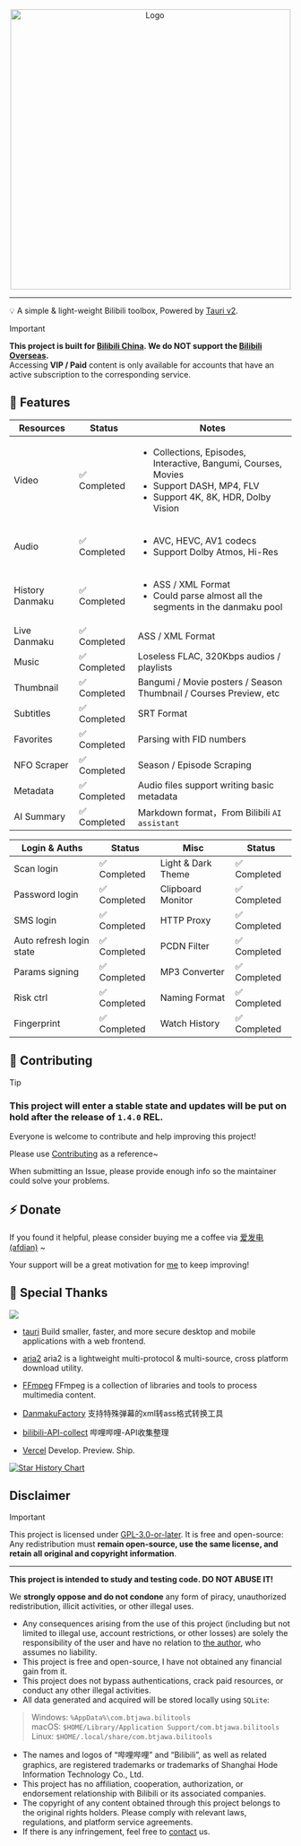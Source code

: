 <div align="center"><img width=500 src="/logo.svg" alt="Logo" /></div>

<hr />

💡 A simple & light-weight Bilibili toolbox, Powered by [Tauri v2](https://github.com/tauri-apps/tauri).

> [!IMPORTANT] 
> **This project is built for [Bilibili China](https://www.bilibili.com). We do NOT support the [Bilibili Overseas](https://www.bilibili.tv).**<br>
> Accessing **VIP / Paid** content is only available for accounts that have an active subscription to the corresponding service.<br>

## 🧪 Features

| Resources       | Status       | Notes |
|-----------------|--------------|-------|
| Video        | ✅ Completed | <ul><li>Collections, Episodes, Interactive, Bangumi, Courses, Movies</li><li>Support DASH, MP4, FLV</li><li>Support 4K, 8K, HDR, Dolby Vision</li></ul> |
| Audio        | ✅ Completed | <ul><li>AVC, HEVC, AV1 codecs</li><li>Support Dolby Atmos, Hi-Res</li></ul> |
| History Danmaku | ✅ Completed | <ul><li>ASS / XML Format</li><li>Could parse almost all the segments in the danmaku pool</li></ul> |
| Live Danmaku | ✅ Completed | ASS / XML Format |
| Music        | ✅ Completed | Loseless FLAC, 320Kbps audios / playlists |
| Thumbnail    | ✅ Completed | Bangumi / Movie posters / Season Thumbnail / Courses Preview, etc |
| Subtitles    | ✅ Completed | SRT Format |
| Favorites    | ✅ Completed | Parsing with FID numbers |
| NFO Scraper  | ✅ Completed | Season / Episode Scraping |
| Metadata     | ✅ Completed | Audio files support writing basic metadata |
| AI Summary   | ✅ Completed | Markdown format，From Bilibili `AI assistant` |

| Login & Auths  | Status       | Misc | Status      |
|----------------|--------------|------|-------------|
| Scan login     | ✅ Completed | Light & Dark Theme | ✅ Completed |
| Password login | ✅ Completed | Clipboard Monitor  | ✅ Completed |
| SMS login      | ✅ Completed | HTTP Proxy         | ✅ Completed |
| Auto refresh login state | ✅ Completed | PCDN Filter | ✅ Completed
| Params signing | ✅ Completed | MP3 Converter      | ✅ Completed |
| Risk ctrl      | ✅ Completed | Naming Format      | ✅ Completed |
| Fingerprint    | ✅ Completed | Watch History      | ✅ Completed |

## 🚀 Contributing

> [!TIP]
> ### This project will enter a stable state and updates will be put on hold after the release of `1.4.0` REL.

Everyone is welcome to contribute and help improving this project!

Please use [Contributing](./CONTRIBUTING.md) as a reference~

When submitting an Issue, please provide enough info so the maintainer could solve your problems.

## ⚡ Donate

If you found it helpful, please consider buying me a coffee via [爱发电 (afdian)](https://afdian.com/a/BTJ_Shiroi) ~

Your support will be a great motivation for [me](https://github.com/btjawa) to keep improving!

## 💫 Special Thanks

<a href="https://github.com/btjawa/BiliTools/graphs/contributors">
  <img src="https://contrib.rocks/image?repo=btjawa/BiliTools" />
</a>

<br />

- [tauri](https://github.com/tauri-apps/tauri) Build smaller, faster, and more secure desktop and mobile applications with a web frontend.

- [aria2](https://github.com/aria2/aria2) aria2 is a lightweight multi-protocol & multi-source, cross platform download utility.
- [FFmpeg](https://git.ffmpeg.org/ffmpeg.git) FFmpeg is a collection of libraries and tools to process multimedia content.
- [DanmakuFactory](https://github.com/hihkm/DanmakuFactory) 支持特殊弹幕的xml转ass格式转换工具
- [bilibili-API-collect](https://github.com/SocialSisterYi/bilibili-API-collect) 哔哩哔哩-API收集整理

- [Vercel](https://github.com/vercel/vercel) Develop. Preview. Ship.

<a href="https://www.star-history.com/#btjawa/BiliTools&Date" alt="Star History Chart">
<picture>
<source
    media="(prefers-color-scheme: dark)"
    srcset="https://api.star-history.com/svg?repos=btjawa/BiliTools&type=Date&theme=dark"
/>
<source
    media="(prefers-color-scheme: light)"
    srcset="https://api.star-history.com/svg?repos=btjawa/BiliTools&type=Date"
/>
<img
    alt="Star History Chart"
    src="https://api.star-history.com/svg?repos=btjawa/BiliTools&type=Date"
/>
</picture>
</a>

## Disclaimer

> [!IMPORTANT]
> This project is licensed under [GPL-3.0-or-later](/LICENSE). It is free and open-source:<br>
> Any redistribution must **remain open-source, use the same license, and retain all original and copyright information**.

<hr />

**This project is intended to study and testing code. DO NOT ABUSE IT!**

We **strongly oppose and do not condone** any form of piracy, unauthorized redistribution, illicit activities, or other illegal uses.

- Any consequences arising from the use of this project (including but not limited to illegal use, account restrictions, or other losses) are solely the responsibility of the user and have no relation to [the author](https://github.com/btjawa), who assumes no liability.
- This project is free and open-source, I have not obtained any financial gain from it.
- This project does not bypass authentications, crack paid resources, or conduct any other illegal activities.
- All data generated and acquired will be stored locally using `SQLite`:

> Windows: `%AppData%\com.btjawa.bilitools`<br>
> macOS: `$HOME/Library/Application Support/com.btjawa.bilitools`<br>
> Linux: `$HOME/.local/share/com.btjawa.bilitools`

- The names and logos of “哔哩哔哩” and “Bilibili”, as well as related graphics, are registered trademarks or trademarks of Shanghai Hode Information Technology Co., Ltd.
- This project has no affiliation, cooperation, authorization, or endorsement relationship with Bilibili or its associated companies.
- The copyright of any content obtained through this project belongs to the original rights holders. Please comply with relevant laws, regulations, and platform service agreements.
- If there is any infringement, feel free to [contact](mailto:btj2407@gmail.com) us.